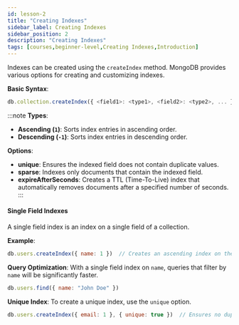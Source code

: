 ```yaml
---
id: lesson-2
title: "Creating Indexes"
sidebar_label: Creating Indexes
sidebar_position: 2
description: "Creating Indexes"
tags: [courses,beginner-level,Creating Indexes,Introduction]
--- 
```

 

Indexes can be created using the `createIndex` method. MongoDB provides various options for creating and customizing indexes.

**Basic Syntax**:
```javascript
db.collection.createIndex({ <field1>: <type1>, <field2>: <type2>, ... }, { <options> })
```
:::note
**Types**:
- **Ascending (`1`)**: Sorts index entries in ascending order.
- **Descending (`-1`)**: Sorts index entries in descending order.

**Options**:
- **unique**: Ensures the indexed field does not contain duplicate values.
- **sparse**: Indexes only documents that contain the indexed field.
- **expireAfterSeconds**: Creates a TTL (Time-To-Live) index that automatically removes documents after a specified number of seconds.
:::

#### Single Field Indexes

A single field index is an index on a single field of a collection.

**Example**:
```javascript
db.users.createIndex({ name: 1 })  // Creates an ascending index on the 'name' field
```

**Query Optimization**:
With a single field index on `name`, queries that filter by `name` will be significantly faster.
```javascript
db.users.find({ name: "John Doe" })
```

**Unique Index**:
To create a unique index, use the `unique` option.
```javascript
db.users.createIndex({ email: 1 }, { unique: true })  // Ensures no duplicate emails
```